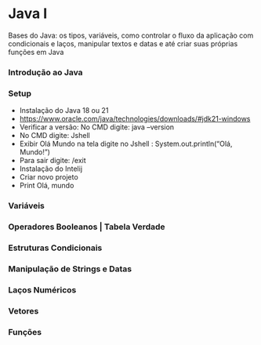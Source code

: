 # Java I
Bases do Java: os tipos, variáveis, como controlar o fluxo da aplicação com condicionais e laços, manipular textos e datas e até criar suas próprias funções em Java

### Introdução ao Java

### Setup
  - Instalação do Java 18 ou 21
  - https://www.oracle.com/java/technologies/downloads/#jdk21-windows
  - Verificar a versão: No CMD digite: java –version
  - No CMD digite: Jshell
  - Exibir Olá Mundo na tela digite no Jshell  : System.out.println(“Olá, Mundo!”)
  - Para sair digite: /exit
  - Instalação do Intelij 
  - Criar novo projeto
  - Print Olá, mundo

### Variáveis

### Operadores Booleanos | Tabela Verdade

### Estruturas Condicionais

### Manipulação de Strings e Datas

### Laços Numéricos

### Vetores

### Funções
